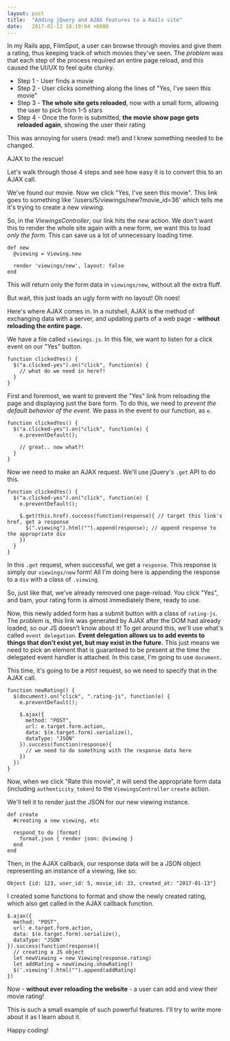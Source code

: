 ```yaml
---
layout: post
title:  "Adding jQuery and AJAX features to a Rails site"
date:   2017-01-13 18:19:04 +0000
---
```



In my Rails app, FilmSpot, a user can browse through movies and give them a rating, thus keeping track of which movies they've seen. The _problem_ was that each step of the process required an entire page reload, and this caused the UI/UX to feel quite clunky.

- Step 1 - User finds a movie
- Step 2 - User clicks something along the lines of "Yes, I've seen this movie"
- Step 3 - __The whole site gets reloaded__, now with a small form, allowing the user to pick from 1-5 stars
- Step 4 - Once the form is submitted, __the movie show page gets reloaded again__, showing the user their rating

This was annoying for users (read: me!) and I knew something needed to be changed.

AJAX to the rescue!

Let's walk through those 4 steps and see how easy it is to convert this to an AJAX call.

We've found our movie. Now we click "Yes, I've seen this movie". This link goes to something like '/users/5/viewings/new?movie_id=36' which tells me it's trying to create a new _viewing_.

So, in the _ViewingsController_, our link hits the _new_ action. We don't want this to render the whole site again with a new form, we want this to load _only the form_. This can save us a lot of unnecessary loading time.

```
def new
  @viewing = Viewing.new
			
  render 'viewings/new', layout: false
end
```

This will return only the form data in `viewings/new`, without all the extra fluff.

But wait, this just loads an ugly form with no layout! Oh noes!

Here's where AJAX comes in. In a nutshell, AJAX is the method of exchanging data with a server, and updating parts of a web page - **without reloading the entire page.**

We have a file called `viewings.js`. In this file, we want to listen for a click event on our "Yes" button.

```
function clickedYes() {
  $("a.clicked-yes").on("click", function(e) {
    // what do we need in here?!
  }
}
```

First and foremost, we want to prevent the "Yes" link from reloading the page and displaying just the bare form. To do this, we need to _prevent the default behavior of the event_. We pass in the event to our function, as `e`.

```
function clickedYes() {
  $("a.clicked-yes").on("click", function(e) {
    e.preventDefault();
				
    // great.. now what?!
  }
}
```
		
Now we need to make an AJAX request. We'll use jQuery's `.get` API to do this.

```
function clickedYes() {
  $("a.clicked-yes").on("click", function(e) {
    e.preventDefault();
				
    $.get(this.href).success(function(response){ // target this link's href, get a response
      $(".viewing").html("").append(response); // append response to the appropriate div
    })
  }
}
```

In this `.get` request, when successful, we get a `response`. This response is simply our `viewings/new` form! All I'm doing here is appending the response to a `div` with a class of `.viewing`.

So, just like that, we've already removed one page-reload. You click "Yes", and bam, your rating form is almost immediately there, ready to use.

Now, this newly added form has a submit button with a class of `rating-js`. The _problem_ is, this link was generated by AJAX after the DOM had already loaded, so our JS doesn't know about it! To get around this, we'll use what's called `event delegation`. __Event delegation allows us to add events to things that don't exist yet, but may exist in the future.__ This just means we need to pick an element that is guaranteed to be present at the time the delegated event handler is attached. In this case, I'm going to use `document`.

This time, it's going to be a `POST` request, so we need to specify that in the AJAX call.

```
function newRating() {
  $(document).on("click", ".rating-js", function(e) {
    e.preventDefault();
		
    $.ajax({
      method: "POST",
      url: e.target.form.action,
      data: $(e.target.form).serialize(),
      dataType: "JSON"
    }).success(function(response){
      // we need to do something with the response data here
    })
  })
}
```

Now, when we click "Rate this movie", it will send the appropriate form data (including `authenticity_token`) to the `ViewingsController` `create` action.

We'll tell it to render just the JSON for our new viewing instance.

```
def create
  #creating a new viewing, etc
	
  respond_to do |format|
    format.json { render json: @viewing }
  end
end
```

Then, in the AJAX callback, our response data will be a JSON object representing an instance of a viewing, like so:

```
Object {id: 123, user_id: 5, movie_id: 33, created_at: "2017-01-13"}
```

I created some functions to format and show the newly created rating, which also get called in the AJAX callback function.

```
$.ajax({
  method: "POST",
  url: e.target.form.action,
  data: $(e.target.form).serialize(),
  dataType: "JSON"
}).success(function(response){
  // creating a JS object
  let newViewing = new Viewing(response.rating)
  let addRating = newViewing.showRating()
  $('.viewing').html("").append(addRating)
})
```

Now - **without ever reloading the website** - a user can add and view their movie rating!

This is such a small example of such powerful features. I'll try to write more about it as I learn about it.

Happy coding!
